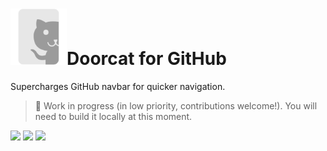 <h1><img src="./extension/assets/icon.svg" height="90"/>Doorcat for GitHub</h1>

Supercharges GitHub navbar for quicker navigation.

> 🚧 Work in progress (in low priority, contributions welcome!). You will need to build it locally at this moment.

<img width="894" src="https://user-images.githubusercontent.com/11247099/132386093-a2f85fa4-0967-41dd-a4ac-c59abfd7a511.png">
<img width="894" src="https://user-images.githubusercontent.com/11247099/132386102-95e39c7f-467d-490a-9580-68025741c1c5.png">
<img width="894" src="https://user-images.githubusercontent.com/11247099/132386104-fee9932e-b19f-4c50-9c28-e174c6ce10f1.png">
